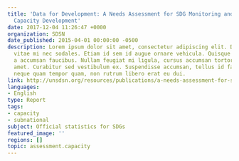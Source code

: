 ```yaml
---
title: 'Data for Development: A Needs Assessment for SDG Monitoring and Statistical
  Capacity Development'
date: 2017-12-04 11:26:47 +0000
organization: SDSN
date_published: 2015-04-01 00:00:00 -0500
description: Lorem ipsum dolor sit amet, consectetur adipiscing elit. Donec eleifend
  vitae mi nec sodales. Etiam id sem id augue ornare vehicula. Quisque lacinia sem
  a accumsan faucibus. Nullam feugiat mi ligula, cursus accumsan tortor pharetra sit
  amet. Curabitur sed vestibulum ex. Suspendisse accumsan, tellus id faucibus fringilla,
  neque quam tempor quam, non rutrum libero erat eu dui.
link: http://unsdsn.org/resources/publications/a-needs-assessment-for-sdg-monitoring-and-statistical-capacity-development/
languages:
- English
type: Report
tags:
- capacity
- subnational
subject: Official statistics for SDGs
featured_image: ''
regions: []
topic: assessment.capacity
---
```

